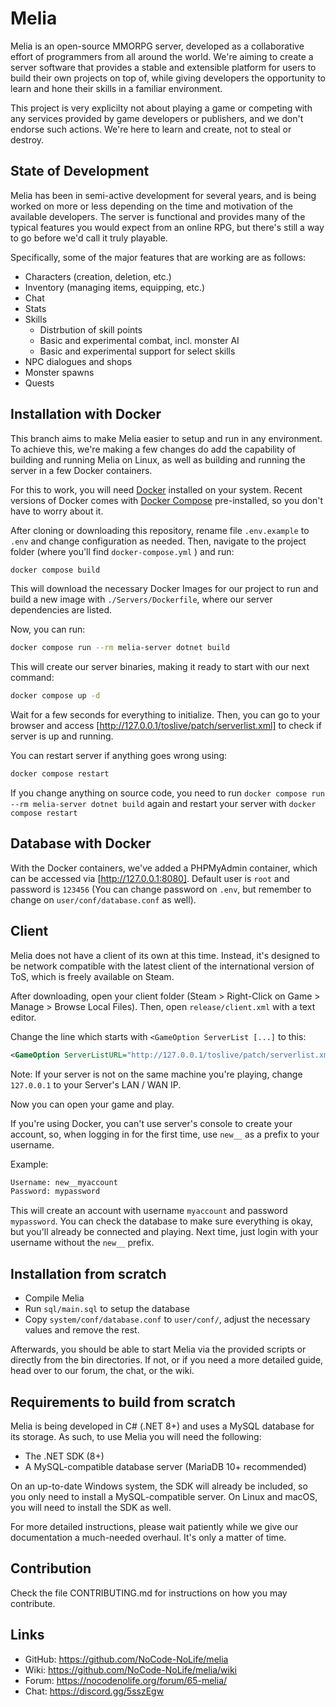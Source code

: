 Melia
=============================================================================

Melia is an open-source MMORPG server, developed as a collaborative effort
of programmers from all around the world. We're aiming to create a server
software that provides a stable and extensible platform for users to build
their own projects on top of, while giving developers the opportunity to
learn and hone their skills in a familiar environment.

This project is very explicilty not about playing a game or competing
with any services provided by game developers or publishers, and we don't
endorse such actions. We're here to learn and create, not to steal or
destroy.

State of Development
-----------------------------------------------------------------------------

Melia has been in semi-active development for several years, and is
being worked on more or less depending on the time and motivation of
the available developers. The server is functional and provides many
of the typical features you would expect from an online RPG, but
there's still a way to go before we'd call it truly playable.

Specifically, some of the major features that are working are as follows:

- Characters (creation, deletion, etc.)
- Inventory (managing items, equipping, etc.)
- Chat
- Stats
- Skills
  - Distrbution of skill points
  - Basic and experimental combat, incl. monster AI
  - Basic and experimental support for select skills
- NPC dialogues and shops
- Monster spawns
- Quests

Installation with Docker
-----------------------------------------------------------------------------

This branch aims to make Melia easier to setup and run in any environment.
To achieve this, we're making a few changes do add the capability of building
and running Melia on Linux, as well as building and running the server in a
few Docker containers.

For this to work, you will need [Docker](https://docs.docker.com/) installed
on your system. Recent versions of Docker comes with [Docker Compose](https://docs.docker.com/compose/)
pre-installed, so you don't have to worry about it.

After cloning or downloading this repository, rename file `.env.example` to
`.env` and change configuration as needed. Then, navigate to the project folder
(where you'll find `docker-compose.yml` ) and run:

```bash
docker compose build
```

This will download the necessary Docker Images for our project to run and
build a new image with `./Servers/Dockerfile`, where our server dependencies
are listed.

Now, you can run:

```bash
docker compose run --rm melia-server dotnet build
```

This will create our server binaries, making it ready to start with our next
command:

```bash
docker compose up -d
```

Wait for a few seconds for everything to initialize. Then, you can go to your
browser and access [http://127.0.0.1/toslive/patch/serverlist.xml] to check
if server is up and running.

You can restart server if anything goes wrong using:

```bash
docker compose restart
```

If you change anything on source code, you need to run
`docker compose run --rm melia-server dotnet build` again and restart your
server with `docker compose restart`

Database with Docker
-----------------------------------------------------------------------------

With the Docker containers, we've added a PHPMyAdmin container, which can be
accessed via [http://127.0.0.1:8080]. Default user is `root` and password
is `123456` (You can change password on `.env`, but remember to change on
`user/conf/database.conf` as well).

Client
-----------------------------------------------------------------------------

Melia does not have a client of its own at this time. Instead, it's designed
to be network compatible with the latest client of the international
version of ToS, which is freely available on Steam.

After downloading, open your client folder (Steam > Right-Click on Game >
Manage > Browse Local Files). Then, open `release/client.xml` with a text
editor.

Change the line which starts with `<GameOption ServerList [...]` to this:

```xml
<GameOption ServerListURL="http://127.0.0.1/toslive/patch/serverlist.xml" StaticConfigURL="http://127.0.0.1/toslive/patch/" NewAccountURL="http://127.0.0.1/" PaymentURL="http://127.0.0.1/" LoadingImgURL="http://127.0.0.1/toslive/patch/loadingimg/" LoadingImgCount="10"/>
```

Note: If your server is not on the same machine you're playing, change
`127.0.0.1` to your Server's LAN / WAN IP.

Now you can open your game and play.

If you're using Docker, you can't use server's console to create your
account, so, when logging in for the first time, use `new__` as a prefix
to your username.

Example:

```bash
Username: new__myaccount
Password: mypassword
```

This will create an account with username `myaccount` and password
`mypassword`. You can check the database to make sure everything is okay,
but you'll already be connected and playing. Next time, just login with
your username without the `new__` prefix.

Installation from scratch
-----------------------------------------------------------------------------

- Compile Melia
- Run `sql/main.sql` to setup the database
- Copy `system/conf/database.conf` to `user/conf/`,
  adjust the necessary values and remove the rest.

Afterwards, you should be able to start Melia via the provided scripts or
directly from the bin directories. If not, or if you need a more detailed
guide, head over to our forum, the chat, or the wiki.

Requirements to build from scratch
-----------------------------------------------------------------------------

Melia is being developed in C# (.NET 8+) and uses a MySQL database for
its storage. As such, to use Melia you will need the following:

- The .NET SDK (8+)
- A MySQL-compatible database server (MariaDB 10+ recommended)

On an up-to-date Windows system, the SDK will already be included,
so you only need to install a MySQL-compatible server. On Linux and
macOS, you will need to install the SDK as well.

For more detailed instructions, please wait patiently while we give
our documentation a much-needed overhaul. It's only a matter of time.

Contribution
-----------------------------------------------------------------------------

Check the file CONTRIBUTING.md for instructions on how you may contribute.

Links
-----------------------------------------------------------------------------

- GitHub: https://github.com/NoCode-NoLife/melia
- Wiki: https://github.com/NoCode-NoLife/melia/wiki
- Forum: https://nocodenolife.org/forum/65-melia/
- Chat: https://discord.gg/5sszEgw
